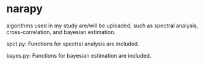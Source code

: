 # narapy
algorithms used in my study are/will be uploaded, such as spectral analysis, cross-correlation, and bayesian estimation.

spct.py: Functions for spectral analysis are included.

bayes.py: Functions for bayesian estimation are included.
